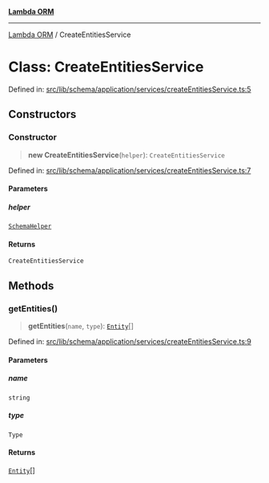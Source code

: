 [**Lambda ORM**](../README.md)

***

[Lambda ORM](../README.md) / CreateEntitiesService

# Class: CreateEntitiesService

Defined in: [src/lib/schema/application/services/createEntitiesService.ts:5](https://github.com/lambda-orm/lambdaorm-base/blob/54d568062b637a6aed5442a048b140146d1f573b/src/lib/schema/application/services/createEntitiesService.ts#L5)

## Constructors

### Constructor

> **new CreateEntitiesService**(`helper`): `CreateEntitiesService`

Defined in: [src/lib/schema/application/services/createEntitiesService.ts:7](https://github.com/lambda-orm/lambdaorm-base/blob/54d568062b637a6aed5442a048b140146d1f573b/src/lib/schema/application/services/createEntitiesService.ts#L7)

#### Parameters

##### helper

[`SchemaHelper`](SchemaHelper.md)

#### Returns

`CreateEntitiesService`

## Methods

### getEntities()

> **getEntities**(`name`, `type`): [`Entity`](../interfaces/Entity.md)[]

Defined in: [src/lib/schema/application/services/createEntitiesService.ts:9](https://github.com/lambda-orm/lambdaorm-base/blob/54d568062b637a6aed5442a048b140146d1f573b/src/lib/schema/application/services/createEntitiesService.ts#L9)

#### Parameters

##### name

`string`

##### type

`Type`

#### Returns

[`Entity`](../interfaces/Entity.md)[]
